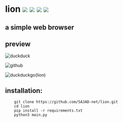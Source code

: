 # lion       <img src="https://img.shields.io/badge/License-GPLv3-blue">  <img src="https://img.shields.io/badge/python3-up%20to%20date-orange">  <img src="https://img.shields.io/badge/PyQt-5-green"> <img src="https://img.shields.io/badge/version-0.5-yellow"/> 
## a simple web browser

## preview
![duckduck](https://user-images.githubusercontent.com/71703544/153455875-060b5804-d05f-49ed-82ce-8be3e44bd67a.png)

![github](https://user-images.githubusercontent.com/71703544/153456833-d6ea4378-69a7-40df-a948-9284ae70e195.png)

![duckduckgo(lion)](https://user-images.githubusercontent.com/71703544/153456636-9ab3719f-d3a1-4135-8f39-bbc0f61fba6f.png)

## installation:
        
        git clone https://github.com/SAJAD-net/lion.git
        cd lion
        pip install -r requirements.txt
        python3 main.py
        
